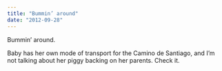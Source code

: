 ```yaml
---
title: "Bummin’ around"
date: "2012-09-28"
---
```


Bummin’ around.

Baby has her own mode of transport for the Camino de Santiago, and I’m not talking about her piggy backing on her parents. Check it.
